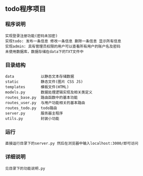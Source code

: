 ## todo程序项目
### 程序说明
    实现登录注册功能(密码未加密) 
    实现todo: 发布一条信息 修改一条信息 删除一条信息 显示所有信息
    实现admin: 具有管理员权限的用户可以查看所有用户的账户名及密码
    未使用数据库，数据存储在data下的TXT文件中

### 目录结构
    data            以静态文本存储数据
    static          静态文件(图片 CSS JS)
    templates       模板文件(HTML)
    models.py       数据处理逻辑实现及相关类定义
    routes_base.py  路由函数中的基本功能
    routes_user.py  与用户功能相关的基本路由
    routes_todo.py  todo路由
    server.py       服务器主程序
    utils.py        封装小功能


### 运行
    直接运行目录下的server.py 然后在浏览器中输入localhost:3000/即可访问
    

### 详细说明
    见目录下的功能说明.py
   
   
 